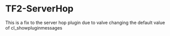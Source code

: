 # TF2-ServerHop
This is a fix to the server hop plugin due to valve changing the default value of cl_showpluginmessages
